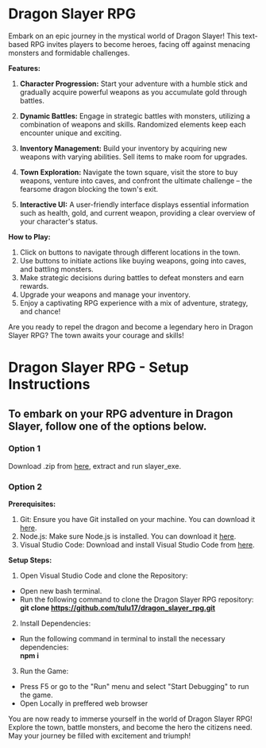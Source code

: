 <h1>Dragon Slayer RPG</h1>

Embark on an epic journey in the mystical world of Dragon Slayer! This text-based RPG invites players to become heroes, facing off against menacing monsters and formidable challenges.

**Features:**

1. **Character Progression:** Start your adventure with a humble stick and gradually acquire powerful weapons as you accumulate gold through battles.

2. **Dynamic Battles:** Engage in strategic battles with monsters, utilizing a combination of weapons and skills. Randomized elements keep each encounter unique and exciting.

3. **Inventory Management:** Build your inventory by acquiring new weapons with varying abilities. Sell items to make room for upgrades.

4. **Town Exploration:** Navigate the town square, visit the store to buy weapons, venture into caves, and confront the ultimate challenge – the fearsome dragon blocking the town's exit.

5. **Interactive UI:** A user-friendly interface displays essential information such as health, gold, and current weapon, providing a clear overview of your character's status.

**How to Play:**

1. Click on buttons to navigate through different locations in the town.
2. Use buttons to initiate actions like buying weapons, going into caves, and battling monsters.
3. Make strategic decisions during battles to defeat monsters and earn rewards.
4. Upgrade your weapons and manage your inventory.
5. Enjoy a captivating RPG experience with a mix of adventure, strategy, and chance!

Are you ready to repel the dragon and become a legendary hero in Dragon Slayer RPG? The town awaits your courage and skills!

<h1>Dragon Slayer RPG - Setup Instructions</h1>

<h2>To embark on your RPG adventure in Dragon Slayer, follow one of the options below.</h2>

<h3>Option 1</h3>

Download .zip from [here](https://drive.google.com/file/d/1Dq6D4-68uwzdoIBx39n2YjUzBVLTNBFL/view?usp=sharing), extract and run slayer_exe.

<h3>Option 2</h3>

**Prerequisites:**

1. Git: Ensure you have Git installed on your machine. You can download it [here](https://git-scm.com/).
2. Node.js: Make sure Node.js is installed. You can download it [here](https://nodejs.org/en).
3. Visual Studio Code: Download and install Visual Studio Code from [here](https://code.visualstudio.com/).

**Setup Steps:**

1. Open Visual Studio Code and clone the Repository:
- Open new bash terminal.
- Run the following command to clone the Dragon Slayer RPG repository:<br>
**git clone https://github.com/tulu17/dragon_slayer_rpg.git**

2. Install Dependencies:
- Run the following command in terminal to install the necessary dependencies:<br>
**npm i**

3. Run the Game:
- Press F5 or go to the "Run" menu and select "Start Debugging" to run the game.
- Open Locally in preffered web browser
      
You are now ready to immerse yourself in the world of Dragon Slayer RPG! Explore the town, battle monsters, and become the hero the citizens need. May your journey be filled with excitement and triumph!
